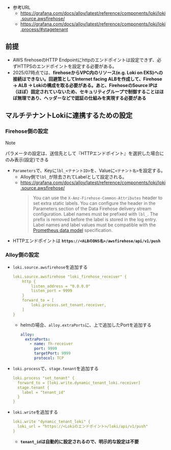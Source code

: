 - 参考URL
  - https://grafana.com/docs/alloy/latest/reference/components/loki/loki.source.awsfirehose/
  - https://grafana.com/docs/alloy/latest/reference/components/loki/loki.process/#stagetenant

## 前提
- AWS firehoseのHTTP Endpointにhttpのエンドポイントは設定できず、必ずHTTPSのエンドポイントを設定する必要がある。
- 2025/07時点では、**firehoseからVPC内のリソース(e.g. Loki on EKS)への接続はできない。回避策としてInternet facing ALBを作成して、Firehose → ALB → Lokiの構成を取る必要がある。あと、FirehoseのSource IPは（ほぼ）固定されていないため、セキュリティグループで制御することはほぼ無理であり、ヘッダーなどで認証の仕組みを実現する必要がある**

## マルチテナントLokiに連携するための設定
### Firehose側の設定
> [!NOTE]  
> パラメータの設定は、送信先として『HTTPエンドポイント』を選択した場合にのみ表示(設定)できる

- `Parameters`で、Keyに`lbl_<テナントID>`を、Valueに`<テナント名>`を設定する。
  - Alloy側で`lbl_`が除去されてLabelとして設定される。
  - https://grafana.com/docs/alloy/latest/reference/components/loki/loki.source.awsfirehose/
    > You can use the `X-Amz-Firehose-Common-Attributes` header to set extra static labels. You can configure the header in the Parameters section of the Data Firehose delivery stream configuration. Label names must be prefixed with `lbl_`. The prefix is removed before the label is stored in the log entry. Label names and label values must be compatible with the [Prometheus data model](https://prometheus.io/docs/concepts/data_model/#metric-names-and-labels) specification.
- HTTPエンドポイントは **`https://<ALBのDNS名>/awsfirehose/api/v1/push`**

### Alloy側の設定
- `loki.source.awsfirehose`を追加する  
  ```yaml
  loki.source.awsfirehose "loki_firehose_receiver" {
      http {
          listen_address = "0.0.0.0"
          listen_port = 9999
      }
      forward_to = [
          loki.process.set_tenant.receiver,
      ]
  }
  ```
  - helmの場合、`alloy.extraPorts`に、上で追加したPortを追加する  
    ```yaml
    alloy:
      extraPorts:
        - name: fh-receiver
          port: 9999
          targetPort: 9999
          protocol: TCP
    ```
- `loki.process`で、`stage.tenant`を追加する  
  ```yaml
  loki.process "set_tenant" {
    forward_to = [loki.write.dynamic_tenant_loki.receiver]
    stage.tenant {
      label = "tenant_id"
    }
  }
  ```
- `loki.write`を追加する  
  ```yaml
  loki.write "dynamic_tenant_loki" {
    loki_url = "https://<Lokiのエンドポイント>/loki/api/v1/push"
  }
  ```
  - **`tenant_id`は自動的に設定されるので、明示的な設定は不要**